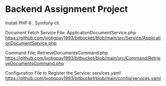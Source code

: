 # Backend Assignment Project

Install PHP 8 , Symfony  cli.

Document Fetch Service File: ApplicationDocumentService.php
https://github.com/jyotigpay1993/bitbucket/blob/main/src/Service/ApplicationDocumentService.php

Command File: RetrieveDocumentsCommand.php
https://github.com/jyotigpay1993/bitbucket/blob/main/src/Command/RetrieveDocumentsCommand.php

Configuration File to Register the Service: services.yaml
https://github.com/jyotigpay1993/bitbucket/blob/main/config/services.yaml
